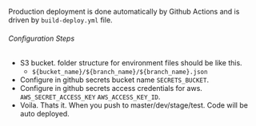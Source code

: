 
Production deployment is done automatically by Github Actions and is driven by `build-deploy.yml` file.

###### Configuration Steps

* S3 bucket. folder structure for environment files should be like this.
  * ```${bucket_name}/${branch_name}/${branch_name}.json```
* Configure in github secrets bucket name `SECRETS_BUCKET`.
* Configure in github secrets access credentials for aws. `AWS_SECRET_ACCESS_KEY` `AWS_ACCESS_KEY_ID`.
* Voila. Thats it. When you push to master/dev/stage/test. Code will be auto deployed.
